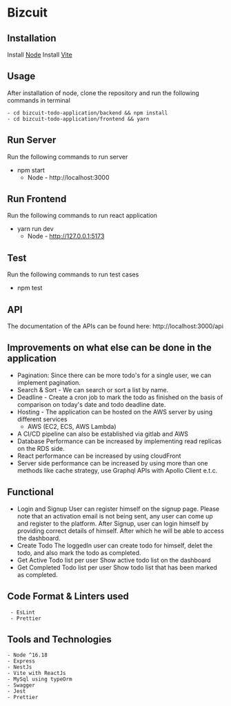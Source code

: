 <!-- @format -->

# Bizcuit

## Installation

Install [Node](https://nodejs.org/en/)
Install [Vite](https://vitejs.dev/guide/)

## Usage

After installation of node, clone the repository and run the following commands in terminal

    - cd bizcuit-todo-application/backend && npm install
    - cd bizcuit-todo-application/frontend && yarn

## Run Server

Run the following commands to run server

- npm start
  - Node - http://localhost:3000

## Run Frontend

Run the following commands to run react application

- yarn run dev
  - Node - http://127.0.0.1:5173

## Test

Run the following commands to run test cases

- npm test

## API

The documentation of the APIs can be found here: http://localhost:3000/api

## Improvements on what else can be done in the application

- Pagination: Since there can be more todo's for a single user, we can implement pagination.
- Search &  Sort - We can search or sort a list by name.
- Deadline - Create a cron job to mark the todo as finished on the basis of comparison on today's date and todo deadline date.
- Hosting - The application can be hosted on the AWS server by using different services
    - AWS (EC2, ECS, AWS Lambda)
- A CI/CD pipeline can also be established via gitlab and AWS
- Database Performance can be increased by implementing read replicas on the RDS side.
- React performance can be increased by using cloudFront
- Server side performance can be increased by using more than one methods like cache strategy, use Graphql APIs with Apollo Client e.t.c.

## Functional

- Login and Signup
    User can register himself on the signup page. Please note that an activation email is not being sent, any user can come up and register to the platform.
    After Signup, user can login himself by providing correct details of himself. After which he will be able to access the dashboard.
- Create Todo
    The loggedIn user can create todo for himself, delet the todo, and also mark the todo as completed.
- Get Active Todo list per user
   Show active todo list on the dashboard
- Get Completed Todo list per user
    Show todo list that has been marked as completed.
## Code Format & Linters used

     - EsLint
     - Prettier

## Tools and Technologies

    - Node ^16.18
    - Express
    - NestJs
    - Vite with ReactJs
    - MySql using typeOrm
    - Swagger
    - Jest
    - Prettier
